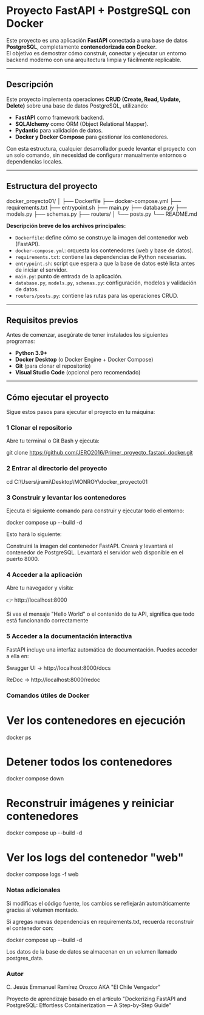 # Proyecto FastAPI + PostgreSQL con Docker

Este proyecto es una aplicación **FastAPI** conectada a una base de datos **PostgreSQL**, completamente **contenedorizada con Docker**.  
El objetivo es demostrar cómo construir, conectar y ejecutar un entorno backend moderno con una arquitectura limpia y fácilmente replicable.

---

## Descripción

Este proyecto implementa operaciones **CRUD (Create, Read, Update, Delete)** sobre una base de datos PostgreSQL, utilizando:

- **FastAPI** como framework backend.
- **SQLAlchemy** como ORM (Object Relational Mapper).
- **Pydantic** para validación de datos.
- **Docker y Docker Compose** para gestionar los contenedores.

Con esta estructura, cualquier desarrollador puede levantar el proyecto con un solo comando, sin necesidad de configurar manualmente entornos o dependencias locales.

---

## Estructura del proyecto

docker_proyecto01/
│
├── Dockerfile
├── docker-compose.yml
├── requirements.txt
├── entrypoint.sh
├── main.py
├── database.py
├── models.py
├── schemas.py
├── routers/
│ └── posts.py
└── README.md


**Descripción breve de los archivos principales:**

- `Dockerfile`: define cómo se construye la imagen del contenedor web (FastAPI).
- `docker-compose.yml`: orquesta los contenedores (web y base de datos).
- `requirements.txt`: contiene las dependencias de Python necesarias.
- `entrypoint.sh`: script que espera a que la base de datos esté lista antes de iniciar el servidor.
- `main.py`: punto de entrada de la aplicación.
- `database.py`, `models.py`, `schemas.py`: configuración, modelos y validación de datos.
- `routers/posts.py`: contiene las rutas para las operaciones CRUD.

---

## Requisitos previos

Antes de comenzar, asegúrate de tener instalados los siguientes programas:

- **Python 3.9+**
- **Docker Desktop** (o Docker Engine + Docker Compose)
- **Git** (para clonar el repositorio)
- **Visual Studio Code** (opcional pero recomendado)

---

## Cómo ejecutar el proyecto

Sigue estos pasos para ejecutar el proyecto en tu máquina:

### 1️ Clonar el repositorio

Abre tu terminal o Git Bash y ejecuta:

git clone https://github.com/JERO2016/Primer_proyecto_fastapi_docker.git

### 2 Entrar al directorio del proyecto

cd C:\Users\jrami\Desktop\MONROY\docker_proyecto01

### 3️ Construir y levantar los contenedores

Ejecuta el siguiente comando para construir y ejecutar todo el entorno:

docker compose up --build -d

Esto hará lo siguiente:

Construirá la imagen del contenedor FastAPI.
Creará y levantará el contenedor de PostgreSQL.
Levantará el servidor web disponible en el puerto 8000.

### 4️ Acceder a la aplicación

Abre tu navegador y visita:

👉 http://localhost:8000

Si ves el mensaje "Hello World" o el contenido de tu API, significa que todo está funcionando correctamente 

### 5️ Acceder a la documentación interactiva

FastAPI incluye una interfaz automática de documentación. Puedes acceder a ella en:

Swagger UI → http://localhost:8000/docs

ReDoc → http://localhost:8000/redoc

### Comandos útiles de Docker

# Ver los contenedores en ejecución
docker ps

# Detener todos los contenedores
docker compose down

# Reconstruir imágenes y reiniciar contenedores
docker compose up --build -d

# Ver los logs del contenedor "web"
docker compose logs -f web

### Notas adicionales

Si modificas el código fuente, los cambios se reflejarán automáticamente gracias al volumen montado.

Si agregas nuevas dependencias en requirements.txt, recuerda reconstruir el contenedor con:

docker compose up --build -d

Los datos de la base de datos se almacenan en un volumen llamado postgres_data.

### Autor

C. Jesús Emmanuel Ramírez Orozco AKA "El Chile Vengador"

Proyecto de aprendizaje basado en el artículo
"Dockerizing FastAPI and PostgreSQL: Effortless Containerization — A Step-by-Step Guide"